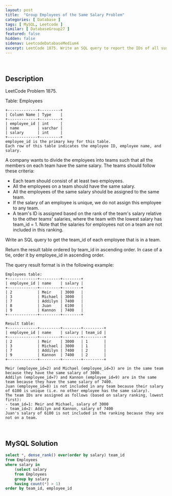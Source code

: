 ```yaml
---
layout: post
title:  "Group Employees of the Same Salary Problem"
categories: [ Database ]
tags: [ MySQL, Leetcode ]
similar: [ DatabaseGroup27 ]
featured: false
hidden: false
sidenav: LeetcodeDatabaseMedium4
excerpt: LeetCode 1875. Write an SQL query to report the IDs of all suspicious bank accounts.
---
```


<br />

## Description

LeetCode Problem 1875. 

Table: Employees
```
+-------------+---------+
| Column Name | Type    |
+-------------+---------+
| employee_id | int     |
| name        | varchar |
| salary      | int     |
+-------------+---------+
employee_id is the primary key for this table.
Each row of this table indicates the employee ID, employee name, and salary.
```

A company wants to divide the employees into teams such that all the members on each team have the same salary. The teams should follow these criteria:
* Each team should consist of at least two employees.
* All the employees on a team should have the same salary.
* All the employees of the same salary should be assigned to the same team.
* If the salary of an employee is unique, we do not assign this employee to any team.
* A team's ID is assigned based on the rank of the team's salary relative to the other teams' salaries, where the team with the lowest salary has team_id = 1. Note that the salaries for employees not on a team are not included in this ranking.

Write an SQL query to get the team_id of each employee that is in a team.

Return the result table ordered by team_id in ascending order. In case of a tie, order it by employee_id in ascending order.

The query result format is in the following example:

 
```
Employees table:
+-------------+---------+--------+
| employee_id | name    | salary |
+-------------+---------+--------+
| 2           | Meir    | 3000   |
| 3           | Michael | 3000   |
| 7           | Addilyn | 7400   |
| 8           | Juan    | 6100   |
| 9           | Kannon  | 7400   |
+-------------+---------+--------+

Result table:
+-------------+---------+--------+---------+
| employee_id | name    | salary | team_id |
+-------------+---------+--------+---------+
| 2           | Meir    | 3000   | 1       |
| 3           | Michael | 3000   | 1       |
| 7           | Addilyn | 7400   | 2       |
| 9           | Kannon  | 7400   | 2       |
+-------------+---------+--------+---------+

Meir (employee_id=2) and Michael (employee_id=3) are in the same team because they have the same salary of 3000.
Addilyn (employee_id=7) and Kannon (employee_id=9) are in the same team because they have the same salary of 7400.
Juan (employee_id=8) is not included in any team because their salary of 6100 is unique (i.e. no other employee has the same salary).
The team IDs are assigned as follows (based on salary ranking, lowest first):
- team_id=1: Meir and Michael, salary of 3000
- team_id=2: Addilyn and Kannon, salary of 7400
Juan's salary of 6100 is not included in the ranking because they are not on a team.
```

<br />

## MySQL Solution


```sql
select *, dense_rank() over(order by salary) team_id
from Employees
where salary in 
	(select salary
	from Employees
	group by salary
	having count(*) > 1)
order by team_id, employee_id
```
